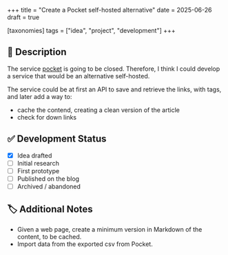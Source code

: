 +++
title = "Create a Pocket self-hosted alternative"
date = 2025-06-26
draft = true

[taxonomies]
tags = ["idea", "project", "development"]
+++

## 📄 Description

The service [pocket](https://getpocket.com/) is going to be closed. Therefore, I think
I could develop a service that would be an alternative self-hosted.

The service could be at first an API to save and retrieve the links, with tags, and 
later add a way to:

- cache the contend, creating a clean version of the article
- check for down links

## ✅ Development Status

- [x] Idea drafted
- [ ] Initial research
- [ ] First prototype
- [ ] Published on the blog
- [ ] Archived / abandoned

## 🏷️ Additional Notes

- Given a web page, create a minimum version in Markdown of the content, to be cached.
- Import data from the exported csv from Pocket.

